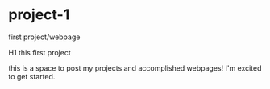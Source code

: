 # project-1
first project/webpage

H1 this first project

this is a space to post my projects and accomplished webpages! I'm excited to get started.

